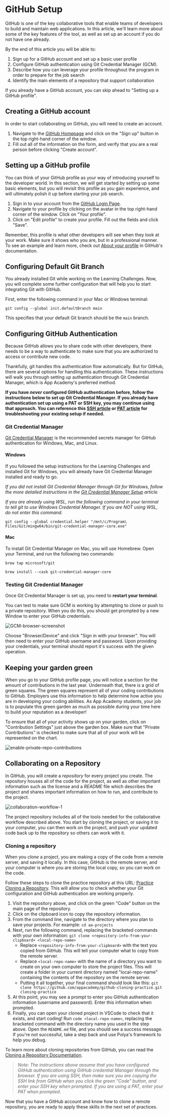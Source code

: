 # GitHub Setup

GitHub is one of the key collaborative tools that enable
teams of developers to build and maintain web applications. In this article,
we'll learn more about some of the key features of the tool, as well as set up
an account if you do not have one already.

By the end of this article you will be able to:

1. Sign up for a GitHub account and set up a basic user profile
2. Configure GitHub authentication using Git Credential Manager (GCM).
3. Describe how you can leverage your profile throughout the program in order to
   prepare for the job search
4. Identify the main elements of a repository that support collaboration

If you already have a GitHub account, you can skip ahead to "Setting up a GitHub
profile".

## Creating a GitHub account

In order to start collaborating on GitHub, you will need to create an account.

1. Navigate to the [GitHub Homepage] and click on the "Sign up" button in the
   top right-hand corner of the window.
1. Fill out all of the information on the form, and verify that you are a real
   person before clicking "Create account".

## Setting up a GitHub profile

You can think of your GitHub profile as your way of introducing yourself to the
developer world. In this section, we will get started by setting up some basic
elements, but you will revisit this profile as you gain experience, and will
ultimately polish it up before starting your job search.

1. Sign in to your account from the [GitHub Login Page].
1. Navigate to your profile by clicking on the avatar in the top right-hand
   corner of the window. Click on "Your profile".
1. Click on "Edit profile" to create your profile. Fill out the fields and click
   "Save".

Remember, this profile is what other developers will see when they look at your
work. Make sure it shows who you are, but in a professional manner. To see an
example and learn more, check out [About your profile] in GitHub's
documentation.

## Configuring Default Git Branch

You already installed Git while working on the Learning Challenges. Now, you
will complete some further configuration that will help you to start integrating
Git with GitHub.

First, enter the following command in your Mac or Windows terminal:

```shell
git config --global init.defaultBranch main
```

This specifies that your default Git branch should be the `main` branch.

## Configuring GitHub Authentication

Because GitHub allows you to share code with other developers, there needs to be
a way to authenticate to make sure that you are authorized to access or
contribute new code.

Thankfully, git handles this authentication flow automatically. But for GitHub,
there are several options for handling this authentication. These instructions
will walk you through setting up authentication through Git Credential Manager,
which is App Academy's preferred method.

__If you have _never_ configured GitHub authentication before, follow the
instructions below to set up Git Credential Manager. If you already have
authentication set up using a PAT or SSH key, you may continue using that
approach. You can reference this [SSH article] or [PAT article] for
troubleshooting your existing setup if needed.__

### Git Credential Manager

[Git Credential Manager] is the recommended secrets manager for GitHub authentication for Windows, Mac, and Linux.

#### Windows

If you followed the setup instructions for the Learning Challenges and installed Git for Windows, you will already have Git Credential Manager installed and ready to go.

_If you did not install Git Credential Manager through Git for Windows, follow the more detailed instructions in the [Git Credential Manager Setup] article._

_If you are already using WSL, run the following command in your terminal to tell git to
use Windows Credential Manager. If you are NOT using WSL, do not enter this
command._

```shell
git config --global credential.helper "/mnt/c/Program\ Files/Git/mingw64/bin/git-credential-manager-core.exe"
```

#### Mac

To install Git Credential Manager on Mac, you will use Homebrew. Open your Terminal, and run the following two commands:

```shell
brew tap microsoft/git

brew install --cask git-credential-manager-core
```

### Testing Git Credential Manager

Once Git Credential Manager is set up, you need to **restart your terminal**.

You can test to make sure GCM is working by attempting to clone or push to a
private repository. When you do this, you should get prompted by a new Window to
enter your GitHub credentials.

![GCM-browser-screenshot]

Choose "Browser/Device" and click "Sign in with your browser". You will then
need to enter your GitHub username and password. Upon providing your
credentials, your terminal should report it's success with the given operation.


## Keeping your garden green

When you go to your GitHub profile page, you will notice a section for the
amount of contributions in the last year. Underneath that, there is a grid of
green squares. The green squares represent all of your coding contributions to
GitHub. Employers use this information to help determine how active you are in
developing your coding abilities. As App Academy students, your job is to
populate this green garden as much as possible during your time here to build
your reputation as a developer!

To ensure that all of your activity shows up on your garden, click on
"Contribution Settings" just above the garden box. Make sure that "Private
Contributions" is checked to make sure that all of your work will be represented
on the chart.

![enable-private-repo-contributions]

## Collaborating on a Repository

In GitHub, you will create a _repository_ for every project you create. The
repository houses all of the code for the project, as well as other important
information such as the license and a _README_ file which describes the project
and shares important information on how to run, and contribute to the project.

![collaboration-workflow-1]

The project repository includes all of the tools needed for the collaborative
workflow described above. You start by cloning the project, or saving it to your
computer, you can then work on the project, and push your updated code back up
to the repository so others can work with it.

### Cloning a repository

When you _clone_ a project, you are making a copy of the code from a remote
server, and saving it locally. In this case, GitHub is the remote server, and
your computer is where you are storing the local copy, so you can work on the
code.

Follow these steps to clone the practice repository at this URL: [Practice
Cloning a Repository]. This will allow you to check whether your Git
configuration and GitHub authentication are working properly.

1. Visit the repository above, and click on the green "Code" button on the main
   page of the repository.
2. Click on the clipboard icon to copy the repository information.
3. From the command line, navigate to the directory where you plan to save your
   projects. For example: `cd aa-projects`
4. Next, run the following command, replacing the bracketed commands with your
   own information: `git clone <repository-info-from-your-clipboard>
   <local-repo-name>`
   - Replace `<repository-info-from-your-clipboard>` with the text you copied
     from GitHub. This will tell your computer what to copy from the remote
     server.
   - Replace `<local-repo-name>` with the name of a directory you want to create
     on your own computer to store the project files. This will create a folder
     in your current directory named "local-repo-name" containing the contents
     of the repository on the remote server.
   - Putting it all together, your final command should look like this: `git
     clone https://github.com/appacademy/github-cloning-practice.git
     cloning-practice`
5. At this point, you may see a prompt to enter you GitHub authentication
   information (username and password). Enter this information when
   prompted.
6. Finally, you can open your cloned project in VSCode to check that it exists,
   and start coding! Run `code <local-repo-name>`, replacing the bracketed
   command with the directory name you used in the step above. Open the
   `README.md` file, and you should see a success message. If you're not
   successful, take a step back and use Polya's framework to help you debug.

To learn more about cloning repositories from GitHub, you can read the [Cloning
a Repository Documentation].

> _Note: The instructions above assume that you have configured GitHub
> authentication using GitHub credential Manager through the browser. If you are
> using SSH, then make sure you are copying the SSH link from GitHub when you
> click the green "Code" button, and enter your SSH key when prompted. If you
> are using a PAT, enter your PAT when prompted._

Now that you have a GitHub account and know how to clone a remote repository,
you are ready to apply these skills in the next set of practices.

[GitHub Homepage]: https://github.com/
[GitHub Login Page]:
https://github.com/login
[Cloning a Repository Documentation]:
https://docs.github.com/en/github/creating-cloning-and-archiving-repositories/cloning-a-repository
[enable-private-repo-contributions]:
https://appacademy-open-assets.s3-us-west-1.amazonaws.com/Modular-Curriculum/content/git/assets/enable-private-repo-contributions.gif
[About your profile]:
https://docs.github.com/en/github/setting-up-and-managing-your-github-profile/about-your-profile
[Practice Cloning a Repository]:
https://github.com/appacademy/github-cloning-practice
[collaboration-workflow-1]:
https://appacademy-open-assets.s3-us-west-1.amazonaws.com/Module-Solo-Prep-Work/assets/Collaboration-workflow-1.png
[PAT]: https://github.com/settings/tokens
[SSH article]: https://hackmd.io/@AgDXdHgSSPKsJIhCxlaTuA/BJtNu88fF
[Git Credential Manager]: https://github.com/GitCredentialManager/git-credential-manager
[GCM assets documentation]: https://github.com/GitCredentialManager/git-credential-manager/releases/tag/v2.0.785
[Git Credential Manager Setup]: https://github.com/appacademy/practice-for-SETUP-swe-online-setup/setup-resources/git-credential-manager.md
[PAT article]: https://github.com/appacademy/practice-for-SETUP-swe-online-setup/setup-resources/setting-up-pat.md
[GCM-browser-screenshot]: https://appacademy-open-assets.s3.us-west-1.amazonaws.com/Modular-Curriculum/content/setup/07-gcm-browser.png